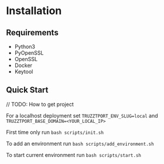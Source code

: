 # Installation

## Requirements
- Python3
- PyOpenSSL
- OpenSSL
- Docker
- Keytool

## Quick Start

// TODO: How to get project

For a localhost deployment set ```TRUZZTPORT_ENV_SLUG=local``` and ```TRUZZTPORT_BASE_DOMAIN=<YOUR_LOCAL_IP>```

First time only run ```bash scripts/init.sh```

To add an environment run ```bash scripts/add_environment.sh```

To start current environment run ```bash scripts/start.sh```
